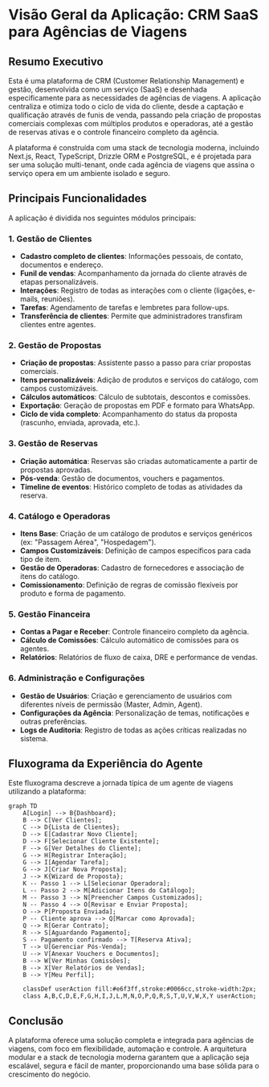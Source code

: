 
# Visão Geral da Aplicação: CRM SaaS para Agências de Viagens

## Resumo Executivo

Esta é uma plataforma de CRM (Customer Relationship Management) e gestão, desenvolvida como um serviço (SaaS) e desenhada especificamente para as necessidades de agências de viagens. A aplicação centraliza e otimiza todo o ciclo de vida do cliente, desde a captação e qualificação através de funis de venda, passando pela criação de propostas comerciais complexas com múltiplos produtos e operadoras, até a gestão de reservas ativas e o controle financeiro completo da agência.

A plataforma é construída com uma stack de tecnologia moderna, incluindo Next.js, React, TypeScript, Drizzle ORM e PostgreSQL, e é projetada para ser uma solução multi-tenant, onde cada agência de viagens que assina o serviço opera em um ambiente isolado e seguro.

## Principais Funcionalidades

A aplicação é dividida nos seguintes módulos principais:

### 1. Gestão de Clientes
- **Cadastro completo de clientes**: Informações pessoais, de contato, documentos e endereço.
- **Funil de vendas**: Acompanhamento da jornada do cliente através de etapas personalizáveis.
- **Interações**: Registro de todas as interações com o cliente (ligações, e-mails, reuniões).
- **Tarefas**: Agendamento de tarefas e lembretes para follow-ups.
- **Transferência de clientes**: Permite que administradores transfiram clientes entre agentes.

### 2. Gestão de Propostas
- **Criação de propostas**: Assistente passo a passo para criar propostas comerciais.
- **Itens personalizáveis**: Adição de produtos e serviços do catálogo, com campos customizáveis.
- **Cálculos automáticos**: Cálculo de subtotais, descontos e comissões.
- **Exportação**: Geração de propostas em PDF e formato para WhatsApp.
- **Ciclo de vida completo**: Acompanhamento do status da proposta (rascunho, enviada, aprovada, etc.).

### 3. Gestão de Reservas
- **Criação automática**: Reservas são criadas automaticamente a partir de propostas aprovadas.
- **Pós-venda**: Gestão de documentos, vouchers e pagamentos.
- **Timeline de eventos**: Histórico completo de todas as atividades da reserva.

### 4. Catálogo e Operadoras
- **Itens Base**: Criação de um catálogo de produtos e serviços genéricos (ex: "Passagem Aérea", "Hospedagem").
- **Campos Customizáveis**: Definição de campos específicos para cada tipo de item.
- **Gestão de Operadoras**: Cadastro de fornecedores e associação de itens do catálogo.
- **Comissionamento**: Definição de regras de comissão flexíveis por produto e forma de pagamento.

### 5. Gestão Financeira
- **Contas a Pagar e Receber**: Controle financeiro completo da agência.
- **Cálculo de Comissões**: Cálculo automático de comissões para os agentes.
- **Relatórios**: Relatórios de fluxo de caixa, DRE e performance de vendas.

### 6. Administração e Configurações
- **Gestão de Usuários**: Criação e gerenciamento de usuários com diferentes níveis de permissão (Master, Admin, Agent).
- **Configurações da Agência**: Personalização de temas, notificações e outras preferências.
- **Logs de Auditoria**: Registro de todas as ações críticas realizadas no sistema.

## Fluxograma da Experiência do Agente

Este fluxograma descreve a jornada típica de um agente de viagens utilizando a plataforma:

```mermaid
graph TD
    A[Login] --> B{Dashboard};
    B --> C[Ver Clientes];
    C --> D{Lista de Clientes};
    D --> E[Cadastrar Novo Cliente];
    D --> F[Selecionar Cliente Existente];
    F --> G[Ver Detalhes do Cliente];
    G --> H[Registrar Interação];
    G --> I[Agendar Tarefa];
    G --> J[Criar Nova Proposta];
    J --> K{Wizard de Proposta};
    K -- Passo 1 --> L[Selecionar Operadora];
    L -- Passo 2 --> M[Adicionar Itens do Catálogo];
    M -- Passo 3 --> N[Preencher Campos Customizados];
    N -- Passo 4 --> O[Revisar e Enviar Proposta];
    O --> P[Proposta Enviada];
    P -- Cliente aprova --> Q[Marcar como Aprovada];
    Q --> R[Gerar Contrato];
    R --> S[Aguardando Pagamento];
    S -- Pagamento confirmado --> T[Reserva Ativa];
    T --> U[Gerenciar Pós-Venda];
    U --> V[Anexar Vouchers e Documentos];
    B --> W[Ver Minhas Comissões];
    B --> X[Ver Relatórios de Vendas];
    B --> Y[Meu Perfil];

    classDef userAction fill:#e6f3ff,stroke:#0066cc,stroke-width:2px;
    class A,B,C,D,E,F,G,H,I,J,L,M,N,O,P,Q,R,S,T,U,V,W,X,Y userAction;
```

## Conclusão

A plataforma oferece uma solução completa e integrada para agências de viagens, com foco em flexibilidade, automação e controle. A arquitetura modular e a stack de tecnologia moderna garantem que a aplicação seja escalável, segura e fácil de manter, proporcionando uma base sólida para o crescimento do negócio.
